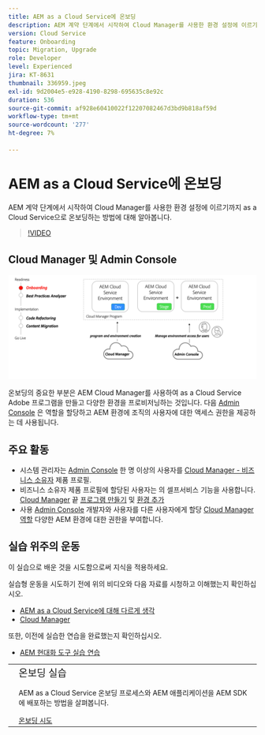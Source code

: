 ```yaml
---
title: AEM as a Cloud Service에 온보딩
description: AEM 계약 단계에서 시작하여 Cloud Manager를 사용한 환경 설정에 이르기까지 as a Cloud Service으로 온보딩하는 방법에 대해 알아봅니다.
version: Cloud Service
feature: Onboarding
topic: Migration, Upgrade
role: Developer
level: Experienced
jira: KT-8631
thumbnail: 336959.jpeg
exl-id: 9d2004e5-e928-4190-8298-695635c8e92c
duration: 536
source-git-commit: af928e60410022f12207082467d3bd9b818af59d
workflow-type: tm+mt
source-wordcount: '277'
ht-degree: 7%

---
```


# AEM as a Cloud Service에 온보딩

AEM 계약 단계에서 시작하여 Cloud Manager를 사용한 환경 설정에 이르기까지 as a Cloud Service으로 온보딩하는 방법에 대해 알아봅니다.

>[!VIDEO](https://video.tv.adobe.com/v/336959?quality=12&learn=on)

## Cloud Manager 및 Admin Console

![높은 수준 다이어그램 온보딩](assets/onboarding-diagram.png)

온보딩의 중요한 부분은 AEM Cloud Manager를 사용하여 as a Cloud Service Adobe 프로그램을 만들고 다양한 환경을 프로비저닝하는 것입니다. 다음 [Admin Console](https://adminconsole.adobe.com/) 은 역할을 할당하고 AEM 환경에 조직의 사용자에 대한 액세스 권한을 제공하는 데 사용됩니다.

## 주요 활동

+ 시스템 관리자는 [Admin Console](https://adminconsole.adobe.com/) 한 명 이상의 사용자를 [Cloud Manager - 비즈니스 소유자](https://experienceleague.adobe.com/docs/experience-manager-cloud-manager/using/requirements/setting-up-users-and-roles.html) 제품 프로필.
+ 비즈니스 소유자 제품 프로필에 할당된 사용자는 의 셀프서비스 기능을 사용합니다. [Cloud Manager](https://experienceleague.adobe.com/docs/experience-manager-cloud-manager/using/introduction-to-cloud-manager.html) 끝 [프로그램 만들기](https://experienceleague.adobe.com/docs/experience-manager-cloud-service/implementing/using-cloud-manager/production-programs/creating-production-program.html) 및 [환경 추가](https://experienceleague.adobe.com/docs/experience-manager-cloud-service/implementing/using-cloud-manager/manage-environments.html)
+ 사용 [Admin Console](https://adminconsole.adobe.com/) 개발자와 사용자를 다른 사용자에게 할당 [Cloud Manager 역할](https://experienceleague.adobe.com/docs/experience-manager-cloud-manager/using/requirements/setting-up-users-and-roles.html) 다양한 AEM 환경에 대한 권한을 부여합니다.

## 실습 위주의 운동

이 실습으로 배운 것을 시도함으로써 지식을 적용하세요.

실습형 운동을 시도하기 전에 위의 비디오와 다음 자료를 시청하고 이해했는지 확인하십시오.

+ [AEM as a Cloud Service에 대해 다르게 생각](./introduction.md)
+ [Cloud Manager](./cloud-manager.md)

또한, 이전에 실습한 연습을 완료했는지 확인하십시오.

+ [AEM 현대화 도구 실습 연습](./aem-modernization-tools.md#hands-on-exercise)

<table style="border-width:0">
    <tr>
        <td style="width:150px">
            <a  rel="noreferrer"
                target="_blank"
                href="https://github.com/adobe/aem-cloud-engineering-video-series-exercises/tree/session3-onboarding#bootcamp---session-3-on-boarding"><img alt="실습 GitHub 리포지토리" src="./assets/github.png"/>
            </a>        
        </td>
        <td style="width:100%;margin-bottom:1rem;">
            <div style="font-size:1.25rem;font-weight:400;">온보딩 실습</div>
            <p style="margin:1rem 0">
                AEM as a Cloud Service 온보딩 프로세스와 AEM 애플리케이션을 AEM SDK에 배포하는 방법을 살펴봅니다.
            </p>
            <a  rel="noreferrer"
                target="_blank"
                href="https://github.com/adobe/aem-cloud-engineering-video-series-exercises/tree/session3-onboarding#bootcamp---session-3-on-boarding" class="spectrum-Button spectrum-Button--primary spectrum-Button--sizeM">
                <span class="spectrum-Button-label has-no-wrap has-text-weight-bold">온보딩 시도</span>
            </a>
        </td>
    </tr>
</table>
